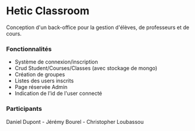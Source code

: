 # Hetic Classroom

Conception d'un back-office pour la gestion d'élèves, de professeurs et de cours.

### Fonctionnalités
* Système de connexion/inscription
* Crud Student/Courses/Classes (avec stockage de mongo)
* Création de groupes
* Listes des users inscrits
* Page réservée Admin
* Indication de l'id de l'user connecté

### Participants
Daniel Dupont - Jérémy Bourel - Christopher Loubassou